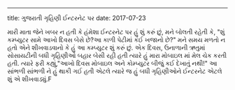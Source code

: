 
---
title: ગુજરાતી ગૃહિણી ઈન્ટરનેટ પર 
date: 2017-07-23

મારી માતા જેને ખબર ન હતી કે હંમેશા ઈન્ટરનેટ પર હું શું કરું છું, મને બોલતી રહેતી કે, "શું કમ્પ્યુટર સામે આખો દિવસ બેસે છે?આ કાળી પેટીમાં કંઈ ખજાનો છે?" મને સમય મળતો ન હતો એને શીખવાડવાનો કે હું આ કમ્પ્યુટર શું કરું છું. એક દિવસ, ઉનાળાની ઋતુમાં સોસાયટીની બધી ગૃહિણીઓ બહાર બેસી રહી હતી ત્યારે હું મારા મોબાઇલ માં મેલ ચેક કરતી હતી. ત્યારે ફરી કહ્યું,"આખો દિવસ મોબાઇલ અને કોમ્પ્યુટર બીજું કઈ દેખાતું નથી!" આ સાંભળી સાંભળી ને હું  થાકી ગઈ હતી એટલે ત્યારે જ હું બધી ગૃહિણીઓને ઈન્ટરનેટ એટલે શું એ શીખવાડ્યું.F
